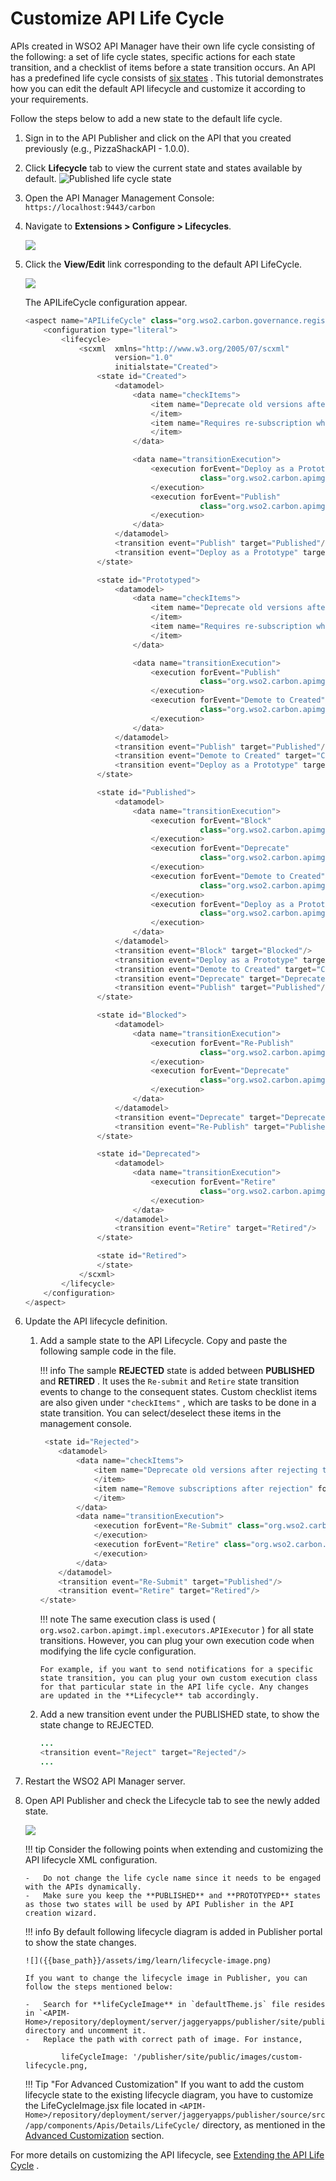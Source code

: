 # Customize API Life Cycle

APIs created in WSO2 API Manager have their own life cycle consisting of the following: a set of life cycle states, specific actions for each state transition, and a checklist of items before a state transition occurs. An API has a predefined life cycle consists of [six states]({{base_path}}/design/lifecycle-management/api-lifecycle/#api-lifecycle-states) . This tutorial demonstrates how you can edit the default API lifecycle and customize it according to your requirements.

Follow the steps below to add a new state to the default life cycle.

1.  Sign in to the API Publisher and click on the API that you created previously (e.g., PizzaShackAPI - 1.0.0).
    
2.  Click **Lifecycle** tab to view the current state and states available by default.
    ![Published life cycle state]({{base_path}}/assets/img/learn/default-lifecycle.png)

3.  Open the API Manager Management Console: `https://localhost:9443/carbon`

4.  Navigate to **Extensions &gt; Configure &gt; Lifecycles**.

    ![]({{base_path}}/assets/img/learn/lifecycle-menu.png)

5.  Click the **View/Edit** link corresponding to the default API LifeCycle.

    ![]({{base_path}}/assets/img/learn/api-lifecycle-veiw.png)    
    
    The APILifeCycle configuration appear.

    ``` java
    <aspect name="APILifeCycle" class="org.wso2.carbon.governance.registry.extensions.aspects.DefaultLifeCycle">
        <configuration type="literal">
            <lifecycle>
                <scxml  xmlns="http://www.w3.org/2005/07/scxml"
                        version="1.0"
                        initialstate="Created">
                    <state id="Created">
                        <datamodel>
                            <data name="checkItems">
                                <item name="Deprecate old versions after publish the API" forEvent="">
                                </item>
                                <item name="Requires re-subscription when publish the API" forEvent="">
                                </item>
                            </data>

                            <data name="transitionExecution">
                                <execution forEvent="Deploy as a Prototype"
                                           class="org.wso2.carbon.apimgt.impl.executors.APIExecutor">
                                </execution>
                                <execution forEvent="Publish"
                                           class="org.wso2.carbon.apimgt.impl.executors.APIExecutor">
                                </execution>
                            </data>
                        </datamodel>
                        <transition event="Publish" target="Published"/>
                        <transition event="Deploy as a Prototype" target="Prototyped"/>
                    </state>

                    <state id="Prototyped">
                        <datamodel>
                            <data name="checkItems">
                                <item name="Deprecate old versions after publish the API" forEvent="">
                                </item>
                                <item name="Requires re-subscription when publish the API" forEvent="">
                                </item>
                            </data>

                            <data name="transitionExecution">
                                <execution forEvent="Publish"
                                           class="org.wso2.carbon.apimgt.impl.executors.APIExecutor">
                                </execution>
                                <execution forEvent="Demote to Created"
                                           class="org.wso2.carbon.apimgt.impl.executors.APIExecutor">
                                </execution>
                            </data>
                        </datamodel>
                        <transition event="Publish" target="Published"/>
                        <transition event="Demote to Created" target="Created"/>
                        <transition event="Deploy as a Prototype" target="Prototyped"/>
                    </state>

                    <state id="Published">
                        <datamodel>
                            <data name="transitionExecution">
                                <execution forEvent="Block"
                                           class="org.wso2.carbon.apimgt.impl.executors.APIExecutor">
                                </execution>
                                <execution forEvent="Deprecate"
                                           class="org.wso2.carbon.apimgt.impl.executors.APIExecutor">
                                </execution>
                                <execution forEvent="Demote to Created"
                                           class="org.wso2.carbon.apimgt.impl.executors.APIExecutor">
                                </execution>
                                <execution forEvent="Deploy as a Prototype"
                                           class="org.wso2.carbon.apimgt.impl.executors.APIExecutor">
                                </execution>
                            </data>
                        </datamodel>
                        <transition event="Block" target="Blocked"/>
                        <transition event="Deploy as a Prototype" target="Prototyped"/>
                        <transition event="Demote to Created" target="Created"/>
                        <transition event="Deprecate" target="Deprecated"/>
                        <transition event="Publish" target="Published"/>
                    </state>

                    <state id="Blocked">
                        <datamodel>
                            <data name="transitionExecution">
                                <execution forEvent="Re-Publish"
                                           class="org.wso2.carbon.apimgt.impl.executors.APIExecutor">
                                </execution>
                                <execution forEvent="Deprecate"
                                           class="org.wso2.carbon.apimgt.impl.executors.APIExecutor">
                                </execution>
                            </data>
                        </datamodel>
                        <transition event="Deprecate" target="Deprecated"/>
                        <transition event="Re-Publish" target="Published"/>
                    </state>

                    <state id="Deprecated">
                        <datamodel>
                            <data name="transitionExecution">
                                <execution forEvent="Retire"
                                           class="org.wso2.carbon.apimgt.impl.executors.APIExecutor">
                                </execution>
                            </data>
                        </datamodel>
                        <transition event="Retire" target="Retired"/>
                    </state>

                    <state id="Retired">
                    </state>
                </scxml>
            </lifecycle>
        </configuration>
    </aspect>
    ```
6.  Update the API lifecycle definition.

    1.  Add a sample state to the API Lifecycle.
        Copy and paste the following sample code in the file.

        !!! info
            The sample **REJECTED** state is added between **PUBLISHED** and **RETIRED** . It uses the `Re-submit` and `Retire` state transition events to change to the consequent states. Custom checklist items are also given under `"checkItems"` , which are tasks to be done in a state transition. You can select/deselect these items in the management console.


        ``` java
         <state id="Rejected">
            <datamodel>
                <data name="checkItems">
                    <item name="Deprecate old versions after rejecting the API" forEvent="">
                    </item>
                    <item name="Remove subscriptions after rejection" forEvent="">
                    </item>
                </data>
                <data name="transitionExecution">
                    <execution forEvent="Re-Submit" class="org.wso2.carbon.apimgt.impl.executors.APIExecutor">
                    </execution>
                    <execution forEvent="Retire" class="org.wso2.carbon.apimgt.impl.executors.APIExecutor">
                    </execution>
                </data>
            </datamodel>
            <transition event="Re-Submit" target="Published"/>
            <transition event="Retire" target="Retired"/>
        </state>
        ```

        !!! note
            The same execution class is used ( `org.wso2.carbon.apimgt.impl.executors.APIExecutor` ) for all state transitions. However, you can plug your own execution code when modifying the life cycle configuration.

            For example, if you want to send notifications for a specific state transition, you can plug your own custom execution class for that particular state in the API life cycle. Any changes are updated in the **Lifecycle** tab accordingly.


    2.  Add a new transition event under the PUBLISHED state, to show the state change to REJECTED.

        ``` java
        ...   
        <transition event="Reject" target="Rejected"/>
        ...
        ```

7.  Restart the WSO2 API Manager server.

8.  Open API Publisher and check the Lifecycle tab to see the newly added state.

    ![]({{base_path}}/assets/img/learn/custom-life-cycle-states.png)

    !!! tip
        Consider the following points when extending and customizing the API lifecycle XML configuration.

        -   Do not change the life cycle name since it needs to be engaged with the APIs dynamically.
        -   Make sure you keep the **PUBLISHED** and **PROTOTYPED** states as those two states will be used by API Publisher in the API creation wizard.

    !!! info
        By default following lifecycle diagram is added in Publisher portal to show the state changes.

        ![]({{base_path}}/assets/img/learn/lifecycle-image.png)

        If you want to change the lifecycle image in Publisher, you can follow the steps mentioned below:

        -   Search for **lifeCycleImage** in `defaultTheme.js` file resides in `<APIM-Home>/repository/deployment/server/jaggeryapps/publisher/site/public/conf` directory and uncomment it.
        -   Replace the path with correct path of image. For instance,

                lifeCycleImage: '/publisher/site/public/images/custom-lifecycle.png,

    !!! Tip "For Advanced Customization"
        If you want to add the custom lifecycle state to the existing lifecycle diagram, you have to customize the LifeCycleImage.jsx file located in  `<APIM-Home>/repository/deployment/server/jaggeryapps/publisher/source/src/app/components/Apis/Details/LifeCycle/` directory, as mentioned in the [Advanced Customization]({{base_path}}/reference/customize-product/customizations/advanced-ui-customization/) section.


For more details on customizing the API lifecycle, see [Extending the API Life Cycle]({{base_path}}/design/lifecycle-management/extending-the-api-life-cycle/) .
